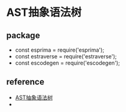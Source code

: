 #  AST抽象语法树 

## package
- const esprima = require('esprima');
- const estraverse = require('estraverse');
- const escodegen = require('escodegen');

## reference
- [AST抽象语法树](https://segmentfault.com/a/1190000016231512)
- []()